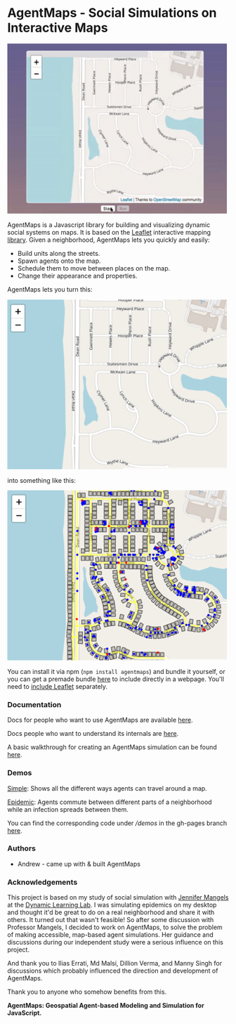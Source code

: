 # AgentMaps - Social Simulations on Interactive Maps

<img src="resources/agentgif.gif" width="500" height="387" />

AgentMaps is a Javascript library for building and visualizing dynamic social systems on maps.
It is based on the [Leaflet](https://leafletjs.com/) interactive mapping [library](https://github.com/Leaflet/Leaflet).
Given a neighborhood, AgentMaps lets you quickly and easily:

* Build units along the streets.
* Spawn agents onto the map.
* Schedule them to move between places on the map.
* Change their appearance and properties.

AgentMaps lets you turn this:

<img src="resources/noagentmaps.png" width="500" height="387" />

into something like this:

<img src="resources/agentmaps.png" width="500" height="387" />

You can install it via npm (`npm install agentmaps`) and bundle it yourself, or you can get a premade bundle [here](https://unpkg.com/agentmaps@2/site/dist/agentmaps.js) to include directly in a webpage. 
You'll need to [include Leaflet](https://leafletjs.com/download.html) separately.

### Documentation

Docs for people who want to use AgentMaps are available [here](https://noncomputable.github.io/AgentMaps/docs/index.html).

Docs people who want to understand its internals are [here](https://noncomputable.github.io/AgentMaps/devdocs/index.html).

A basic walkthrough for creating an AgentMaps simulation can be found [here](https://noncomputable.github.io/AgentMaps/docs/tutorial-quickstart.html). 

### Demos

[Simple](https://noncomputable.github.io/AgentMaps/demos/simple/simple.html): Shows all the different ways agents can travel around a map.

[Epidemic](https://noncomputable.github.io/AgentMaps/demos/epidemic/epidemic.html): Agents commute between different parts of a neighborhood while an infection spreads between them.

You can find the corresponding code under _/demos_ in the gh-pages branch [here](https://github.com/noncomputable/AgentMaps/tree/gh-pages/demos).

### Authors

* Andrew - came up with & built AgentMaps

### Acknowledgements 

This project is based on my study of social simulation with [Jennifer Mangels](https://www.gc.cuny.edu/Page-Elements/Academics-Research-Centers-Initiatives/Doctoral-Programs/Psychology/Faculty-Bios/Jennifer-Mangels) at the [Dynamic Learning Lab](http://www.mangelslab.org/). I was simulating epidemics on my desktop and thought it'd be great to do on a real neighborhood and share it with others. It turned out that wasn't feasible! So after some discussion with Professor Mangels, I decided to work on AgentMaps, to solve the problem of making accessible, map-based agent simulations. Her guidance and discussions during our independent study were a serious influence on this project.

And thank you to Ilias Errati, Md Malsi, Dillion Verma, and Manny Singh for discussions which probably influenced the direction and development of AgentMaps.

Thank you to anyone who somehow benefits from this.

**AgentMaps: Geospatial Agent-based Modeling and Simulation for JavaScript.**
